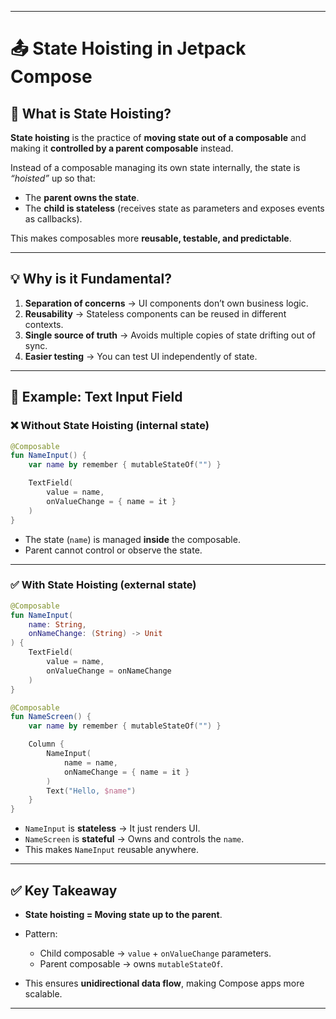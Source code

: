 
---

# 📤 State Hoisting in Jetpack Compose

## 📌 What is State Hoisting?

**State hoisting** is the practice of **moving state out of a composable** and making it **controlled by a parent composable** instead.

Instead of a composable managing its own state internally, the state is *“hoisted”* up so that:

* The **parent owns the state**.
* The **child is stateless** (receives state as parameters and exposes events as callbacks).

This makes composables more **reusable, testable, and predictable**.

---

## 💡 Why is it Fundamental?

1. **Separation of concerns** → UI components don’t own business logic.
2. **Reusability** → Stateless components can be reused in different contexts.
3. **Single source of truth** → Avoids multiple copies of state drifting out of sync.
4. **Easier testing** → You can test UI independently of state.

---

## 📝 Example: Text Input Field

### ❌ Without State Hoisting (internal state)

```kotlin
@Composable
fun NameInput() {
    var name by remember { mutableStateOf("") }

    TextField(
        value = name,
        onValueChange = { name = it }
    )
}
```

* The state (`name`) is managed **inside** the composable.
* Parent cannot control or observe the state.

---

### ✅ With State Hoisting (external state)

```kotlin
@Composable
fun NameInput(
    name: String,
    onNameChange: (String) -> Unit
) {
    TextField(
        value = name,
        onValueChange = onNameChange
    )
}

@Composable
fun NameScreen() {
    var name by remember { mutableStateOf("") }

    Column {
        NameInput(
            name = name,
            onNameChange = { name = it }
        )
        Text("Hello, $name")
    }
}
```

* `NameInput` is **stateless** → It just renders UI.
* `NameScreen` is **stateful** → Owns and controls the `name`.
* This makes `NameInput` reusable anywhere.

---

## ✅ Key Takeaway

* **State hoisting = Moving state up to the parent**.
* Pattern:

  * Child composable → `value` + `onValueChange` parameters.
  * Parent composable → owns `mutableStateOf`.
* This ensures **unidirectional data flow**, making Compose apps more scalable.

---
